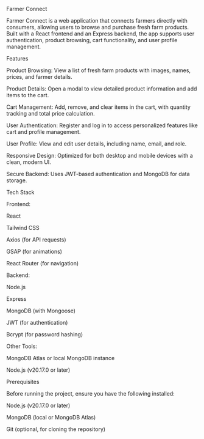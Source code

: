 Farmer Connect

Farmer Connect is a web application that connects farmers directly with consumers, allowing users to browse and purchase fresh farm products. Built with a React frontend and an Express backend, the app supports user authentication, product browsing, cart functionality, and user profile management.

Features





Product Browsing: View a list of fresh farm products with images, names, prices, and farmer details.



Product Details: Open a modal to view detailed product information and add items to the cart.



Cart Management: Add, remove, and clear items in the cart, with quantity tracking and total price calculation.



User Authentication: Register and log in to access personalized features like cart and profile management.



User Profile: View and edit user details, including name, email, and role.



Responsive Design: Optimized for both desktop and mobile devices with a clean, modern UI.



Secure Backend: Uses JWT-based authentication and MongoDB for data storage.

Tech Stack





Frontend:





React



Tailwind CSS



Axios (for API requests)



GSAP (for animations)



React Router (for navigation)



Backend:





Node.js



Express



MongoDB (with Mongoose)



JWT (for authentication)



Bcrypt (for password hashing)



Other Tools:





MongoDB Atlas or local MongoDB instance



Node.js (v20.17.0 or later)

Prerequisites

Before running the project, ensure you have the following installed:





Node.js (v20.17.0 or later)



MongoDB (local or MongoDB Atlas)



Git (optional, for cloning the repository)
